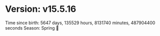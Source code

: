 # Version: v15.5.16
Time since birth: 5647 days, 135529 hours, 8131740 minutes, 487904400 seconds
Season: Spring 🌸
